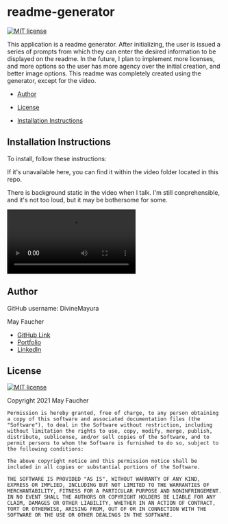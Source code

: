 # readme-generator
  [![MIT license](https://img.shields.io/badge/License-MIT-blue.svg)](https://lbesson.mit-license.org/)

  This application is a readme generator. After initializing, the user is issued a series of prompts from which they can enter the desired information to be displayed on the readme. In the future, I plan to implement more licenses, and more options so the user has more agency over the initial creation, and better image options. This readme was completely created using the generator, except for the video.


* [Author](#author)
* [License](#license)
  
* [Installation Instructions](#installation-instructions)
      
## Installation Instructions
      
To install, follow these instructions:

If it's unavailable here, you can find it within the video folder located in this repo.

There is background static in the video when I talk. I'm still conprehensible, and it's not too loud, but it may be bothersome for some.

![Watch the video](./video/install.mp4)


## Author 
  GitHub username: DivineMayura
  

  May Faucher


  - [GitHub Link](https://github.com/DivineMayura)
  - [Portfolio](https://divinemayura.github.io/portfolio-2/)
  - [LinkedIn](https://www.linkedin.com/in/mayfaucher/)


## License
  [![MIT license](https://img.shields.io/badge/License-MIT-blue.svg)](https://lbesson.mit-license.org/)
  
Copyright 2021 May Faucher

    Permission is hereby granted, free of charge, to any person obtaining a copy of this software and associated documentation files (the "Software"), to deal in the Software without restriction, including without limitation the rights to use, copy, modify, merge, publish, distribute, sublicense, and/or sell copies of the Software, and to permit persons to whom the Software is furnished to do so, subject to the following conditions:
    
    The above copyright notice and this permission notice shall be included in all copies or substantial portions of the Software.
    
    THE SOFTWARE IS PROVIDED "AS IS", WITHOUT WARRANTY OF ANY KIND, EXPRESS OR IMPLIED, INCLUDING BUT NOT LIMITED TO THE WARRANTIES OF MERCHANTABILITY, FITNESS FOR A PARTICULAR PURPOSE AND NONINFRINGEMENT. IN NO EVENT SHALL THE AUTHORS OR COPYRIGHT HOLDERS BE LIABLE FOR ANY CLAIM, DAMAGES OR OTHER LIABILITY, WHETHER IN AN ACTION OF CONTRACT, TORT OR OTHERWISE, ARISING FROM, OUT OF OR IN CONNECTION WITH THE SOFTWARE OR THE USE OR OTHER DEALINGS IN THE SOFTWARE.


